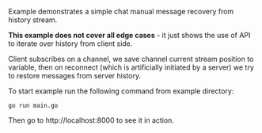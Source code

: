 Example demonstrates a simple chat manual message recovery from history stream.

**This example does not cover all edge cases** - it just shows the use of API to iterate over history from client side.

Client subscribes on a channel, we save channel current stream position to variable, then on reconnect (which is artificially initiated by a server) we try to restore messages from server history.

To start example run the following command from example directory:

```
go run main.go
```

Then go to http://localhost:8000 to see it in action.
